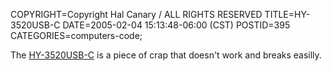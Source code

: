 COPYRIGHT=Copyright Hal Canary / ALL RIGHTS RESERVED
TITLE=HY-3520USB-C
DATE=2005-02-04 15:13:48-06:00 (CST)
POSTID=395
CATEGORIES=computers-code;

The [HY-3520USB-C](http://imagestore.us/product.asp?pf_id=HY%2D3520USB%2DC) is a piece of crap that doesn't work and breaks easilly.
